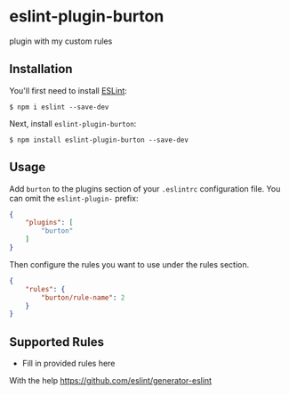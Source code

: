 # eslint-plugin-burton

plugin with my custom rules

## Installation

You'll first need to install [ESLint](http://eslint.org):

```
$ npm i eslint --save-dev
```

Next, install `eslint-plugin-burton`:

```
$ npm install eslint-plugin-burton --save-dev
```


## Usage

Add `burton` to the plugins section of your `.eslintrc` configuration file. You can omit the `eslint-plugin-` prefix:

```json
{
    "plugins": [
        "burton"
    ]
}
```


Then configure the rules you want to use under the rules section.

```json
{
    "rules": {
        "burton/rule-name": 2
    }
}
```

## Supported Rules

* Fill in provided rules here

With the help https://github.com/eslint/generator-eslint





